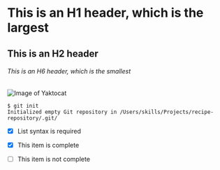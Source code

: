 # This is an H1 header, which is the largest
## This is an H2 header
###### This is an H6 header, which is the smallest


![Image of Yaktocat](https://64.media.tumblr.com/13a6fe84d6efc3aeab7550d6121f7dd8/564253165a49e8c8-d5/s1280x1920/5324bb859225ca8b167d85e015bd833d3fbb9429.jpg)


```
$ git init
Initialized empty Git repository in /Users/skills/Projects/recipe-repository/.git/
```


- [x] List syntax is required
- [x] This item is complete
- [ ] This item is not complete

